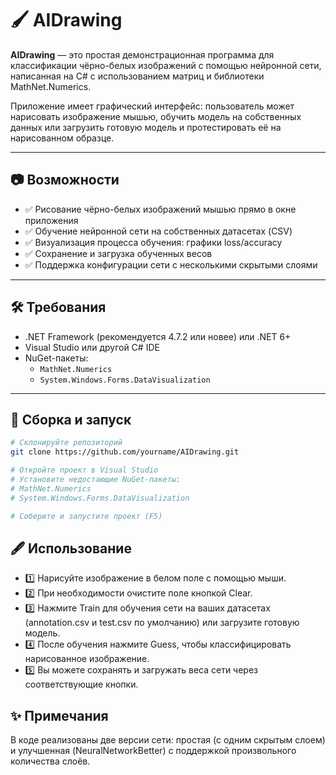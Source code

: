 # 🖌️ AIDrawing

**AIDrawing** — это простая демонстрационная программа для классификации чёрно-белых изображений с помощью нейронной сети, написанная на C# с использованием матриц и библиотеки MathNet.Numerics.

Приложение имеет графический интерфейс: пользователь может нарисовать изображение мышью, обучить модель на собственных данных или загрузить готовую модель и протестировать её на нарисованном образце.

---

## 📷 Возможности

- ✅ Рисование чёрно-белых изображений мышью прямо в окне приложения
- ✅ Обучение нейронной сети на собственных датасетах (CSV)
- ✅ Визуализация процесса обучения: графики loss/accuracy
- ✅ Сохранение и загрузка обученных весов
- ✅ Поддержка конфигурации сети с несколькими скрытыми слоями

---

## 🛠️ Требования

- .NET Framework (рекомендуется 4.7.2 или новее) или .NET 6+
- Visual Studio или другой C# IDE
- NuGet-пакеты:
  - `MathNet.Numerics`
  - `System.Windows.Forms.DataVisualization`

---

## 🚀 Сборка и запуск

```bash
# Склонируйте репозиторий
git clone https://github.com/yourname/AIDrawing.git

# Откройте проект в Visual Studio
# Установите недостающие NuGet-пакеты:
# MathNet.Numerics
# System.Windows.Forms.DataVisualization

# Соберите и запустите проект (F5)
```
## 🖋️ Использование
- 1️⃣ Нарисуйте изображение в белом поле с помощью мыши.
- 2️⃣ При необходимости очистите поле кнопкой Clear.
- 3️⃣ Нажмите Train для обучения сети на ваших датасетах (annotation.csv и test.csv по умолчанию) или загрузите готовую модель.
- 4️⃣ После обучения нажмите Guess, чтобы классифицировать нарисованное изображение.
- 5️⃣ Вы можете сохранять и загружать веса сети через соответствующие кнопки.

## ✨ Примечания
В коде реализованы две версии сети: простая (с одним скрытым слоем) и улучшенная (NeuralNetworkBetter) с поддержкой произвольного количества слоёв.
